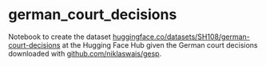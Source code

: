 # german_court_decisions

Notebook to create the dataset [huggingface.co/datasets/SH108/german-court-decisions](https://huggingface.co/datasets/SH108/german-court-decisions) at the Hugging Face Hub given the German court decisions downloaded with [github.com/niklaswais/gesp](https://github.com/niklaswais/gesp).
